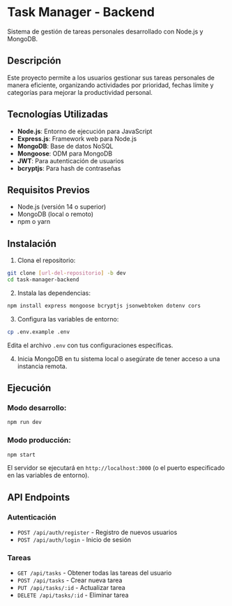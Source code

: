 # Task Manager - Backend

Sistema de gestión de tareas personales desarrollado con Node.js y MongoDB.

## Descripción

Este proyecto permite a los usuarios gestionar sus tareas personales de manera eficiente, organizando actividades por prioridad, fechas límite y categorías para mejorar la productividad personal.

## Tecnologías Utilizadas

- **Node.js**: Entorno de ejecución para JavaScript
- **Express.js**: Framework web para Node.js
- **MongoDB**: Base de datos NoSQL
- **Mongoose**: ODM para MongoDB
- **JWT**: Para autenticación de usuarios
- **bcryptjs**: Para hash de contraseñas

## Requisitos Previos

- Node.js (versión 14 o superior)
- MongoDB (local o remoto)
- npm o yarn

## Instalación

1. Clona el repositorio:

```bash
git clone [url-del-repositorio] -b dev
cd task-manager-backend
```

2. Instala las dependencias:

```bash
npm install express mongoose bcryptjs jsonwebtoken dotenv cors
```

3. Configura las variables de entorno:

```bash
cp .env.example .env
```

Edita el archivo `.env` con tus configuraciones específicas.

4. Inicia MongoDB en tu sistema local o asegúrate de tener acceso a una instancia remota.

## Ejecución

### Modo desarrollo:

```bash
npm run dev
```

### Modo producción:

```bash
npm start
```

El servidor se ejecutará en `http://localhost:3000` (o el puerto especificado en las variables de entorno).

## API Endpoints

### Autenticación

- `POST /api/auth/register` - Registro de nuevos usuarios
- `POST /api/auth/login` - Inicio de sesión

### Tareas

- `GET /api/tasks` - Obtener todas las tareas del usuario
- `POST /api/tasks` - Crear nueva tarea
- `PUT /api/tasks/:id` - Actualizar tarea
- `DELETE /api/tasks/:id` - Eliminar tarea
